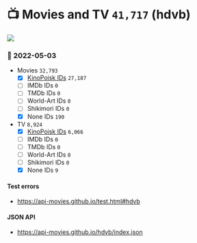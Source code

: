 # :tv: Movies and TV `41,717` (hdvb)

<a href="https://API-Movies.github.io"><img src="https://API-Movies.github.io/banner.png?cache"></a>

### :date: 2022-05-03
- Movies `32,793`
  - [x] <a href="https://API-Movies.github.io/hdvb/movie_kinopoisk_ids.json">KinoPoisk IDs</a> `27,187`
  - [ ] IMDb IDs `0`
  - [ ] TMDb IDs `0`
  - [ ] World-Art IDs `0`
  - [ ] Shikimori IDs `0`
  - [x] None IDs `190`
- TV `8,924`
  - [x] <a href="https://API-Movies.github.io/hdvb/tv_kinopoisk_ids.json">KinoPoisk IDs</a> `6,066`
  - [ ] IMDb IDs `0`
  - [ ] TMDb IDs `0`
  - [ ] World-Art IDs `0`
  - [ ] Shikimori IDs `0`
  - [x] None IDs `9`
#### Test errors
- <a href='https://api-movies.github.io/test.html#hdvb'>https://api-movies.github.io/test.html#hdvb</a>
#### JSON API
- <a href='https://api-movies.github.io/hdvb/index.json'>https://api-movies.github.io/hdvb/index.json</a>

